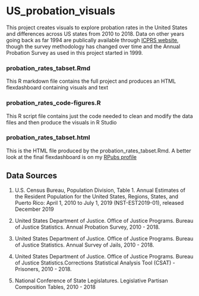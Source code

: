 # US_probation_visuals

This project creates visuals to explore probation rates in the United States and differences across US states from 2010 to 2018. Data on other years going back as far 1994 are publically available through [ICPRS website](https://www.icpsr.umich.edu/web/pages/ICPSR/index.html), though the survey methodology has changed over time and the Annual Probation Survey as used in this project started in 1999.

### probation_rates_tabset.Rmd
This R markdown file contains the full project and produces an HTML flexdashboard containing visuals and text

### probation_rates_code-figures.R
This R script file contains just the code needed to clean and modify the data files and then produce the visuals in R Studio

### probation_rates_tabset.html
This is the HTML file produced by the probation_rates_tabset.Rmd. A better look at the final flexdashboard is on my [RPubs profile](https://rpubs.com/rmjollie/984808)

## Data Sources

1) U.S. Census Bureau, Population Division, Table 1. Annual Estimates of the Resident Population for the United States, Regions, States, and Puerto Rico: April 1, 2010 to July 1, 2019 (NST-EST2019-01), released December 2019

2) United States Department of Justice. Office of Justice Programs. Bureau of Justice Statistics. Annual Probation Survey, 2010 - 2018.

3) United States Department of Justice. Office of Justice Programs. Bureau of Justice Statistics. Annual Survey of Jails, 2010 - 2018.

4) United States Department of Justice. Office of Justice Programs. Bureau of Justice Statistics.Corrections Statistical Analysis Tool (CSAT) - Prisoners, 2010 - 2018.

5) National Conference of State Legislatures. Legislative Partisan Composition Tables, 2010 - 2018

